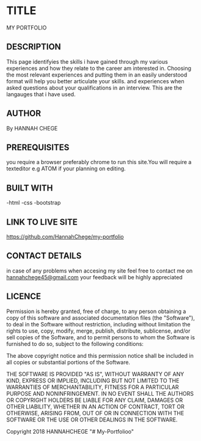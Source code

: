 # TITLE

MY PORTFOLIO

## DESCRIPTION

This page identifyies the skills i have gained through my various
   experiences and how they relate to the career am  interested in.
   Choosing the most relevant experiences and putting them in an easily understood format will help you better articulate your skills.
    and experiences when asked questions about your qualifications in an interview.
    This are the langauges that i have used.

## AUTHOR

By HANNAH CHEGE

## PREREQUISITES

you require a browser preferably chrome to run this site.You will require a texteditor e.g ATOM if your planning on editing.

## BUILT WITH

\-html
\-css
\-bootstrap

## LINK TO LIVE SITE

<https://github.com/HannahChege/my-portfolio>

## CONTACT DETAILS

in case of any problems when accesing my site feel free to contact me on hannahchege45@gmail.com your feedback will be highly appreciated

## LICENCE

Permission is hereby granted, free of charge, to any person obtaining a copy of this software and associated documentation files (the "Software"), to deal in the Software without restriction, including without limitation the rights to use, copy, modify, merge, publish, distribute, sublicense, and/or sell copies of the Software, and to permit persons to whom the Software is furnished to do so, subject to the following conditions:

The above copyright notice and this permission notice shall be included in all copies or substantial portions of the Software.

THE SOFTWARE IS PROVIDED "AS IS", WITHOUT WARRANTY OF ANY KIND, EXPRESS OR IMPLIED, INCLUDING BUT NOT LIMITED TO THE WARRANTIES OF MERCHANTABILITY, FITNESS FOR A PARTICULAR PURPOSE AND NONINFRINGEMENT. IN NO EVENT SHALL THE AUTHORS OR COPYRIGHT HOLDERS BE LIABLE FOR ANY CLAIM, DAMAGES OR OTHER LIABILITY, WHETHER IN AN ACTION OF CONTRACT, TORT OR OTHERWISE, ARISING FROM, OUT OF OR IN CONNECTION WITH THE SOFTWARE OR THE USE OR OTHER DEALINGS IN THE SOFTWARE.

Copyright 2018 HANNAHCHEGE
"# My-Portfolioo" 
